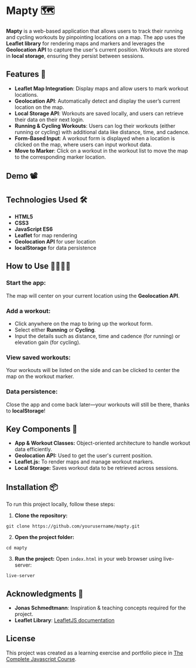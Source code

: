 # Mapty 🗺️

**Mapty** is a web-based application that allows users to track their running and cycling workouts by pinpointing locations on a map. The app uses the **Leaflet library** for rendering maps and markers and leverages the **Geolocation API** to capture the user's current position. Workouts are stored in **local storage**, ensuring they persist between sessions.

## Features 🌟

- **Leaflet Map Integration**: Display maps and allow users to mark workout locations.
- **Geolocation API**: Automatically detect and display the user’s current location on the map.
- **Local Storage API**: Workouts are saved locally, and users can retrieve their data on their next login.
- **Running & Cycling Workouts**: Users can log their workouts (either running or cycling) with additional data like distance, time, and cadence.
- **Form-Based Input**: A workout form is displayed when a location is clicked on the map, where users can input workout data.
- **Move to Marker**: Click on a workout in the workout list to move the map to the corresponding marker location.

## Demo 📽️


## Technologies Used 🛠️

- **HTML5**
- **CSS3**
- **JavaScript ES6**
- **Leaflet** for map rendering
- **Geolocation API** for user location
- **localStorage** for data persistence
  
## How to Use 🏃‍♂️🚴‍♀️

### Start the app:
The map will center on your current location using the **Geolocation API**.

### Add a workout:
- Click anywhere on the map to bring up the workout form.
- Select either **Running** or **Cycling**.
- Input the details such as distance, time and cadence (for running) or elevation gain (for cycling).

### View saved workouts:
Your workouts will be listed on the side and can be clicked to center the map on the workout marker.

### Data persistence:
Close the app and come back later—your workouts will still be there, thanks to **localStorage**!

## Key Components 🔑
- **App & Workout Classes:** Object-oriented architecture to handle workout data efficiently.
- **Geolocation API:** Used to get the user's current position.
- **Leaflet.js:** To render maps and manage workout markers.
- **Local Storage:** Saves workout data to be retrieved across sessions.

## Installation 📦

To run this project locally, follow these steps:

1. **Clone the repository:**
```
git clone https://github.com/yourusername/mapty.git
```
2. **Open the project folder:**
```
cd mapty
```
3. **Run the project:** Open ```index.html``` in your web browser using live-server:
```
live-server
```

## Acknowledgments 🙌

- **Jonas Schmedtmann**: Inspiration & teaching concepts required for the project. 
- **Leaflet Library**: [LeafletJS documentation](https://leafletjs.com/)

## License
This project was created as a learning exercise and portfolio piece in [The Complete Javascript Course](https://www.udemy.com/course/the-complete-javascript-course/).
